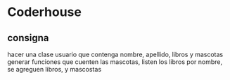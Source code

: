 # Coderhouse

## consigna
hacer una clase usuario que contenga nombre, apellido, libros y mascotas
generar funciones que cuenten las mascotas, listen los libros por nombre, se agreguen libros, y mascostas
